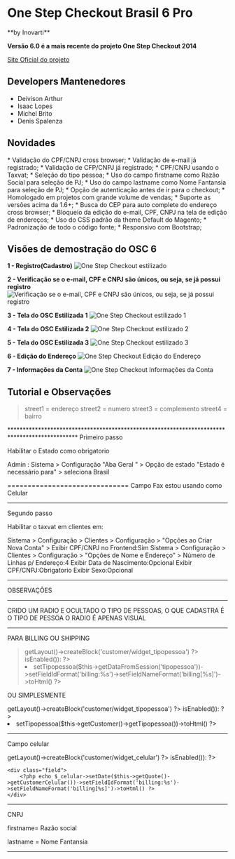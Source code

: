 <h1>One Step Checkout Brasil 6 Pro</h1>
**by Inovarti**

**Versão 6.0 é a mais recente do projeto One Step Checkout 2014**

[Site Oficial do projeto](http://onestepcheckout.com.br)

<h2>Developers Mantenedores</h2>

* Deivison Arthur
* Isaac Lopes
* Michel Brito
* Denis Spalenza

<h2>Novidades</h2>
* Validação do CPF/CNPJ cross browser;
* Validação de e-mail já registrado;
* Validação de CFP/CNPJ já registrado;
* CPF/CNPJ usando o Taxvat;
* Seleção do tipo pessoa;
* Uso do campo firstname como Razão Social para seleção de PJ;
* Uso do campo lastname como Nome Fantansia para seleção de PJ;
* Opção de autenticação antes de ir para o checkout;
* Homologado em projetos com grande volume de vendas;
* Suporte as versões acima da 1.6+;
* Busca do CEP para auto complete do endereço cross browser;
* Bloqueio da edição do e-mail, CPF, CNPJ na tela de edição de endereços;
* Uso do CSS padrão da theme Default do Magento;
* Padronização de todo o código fonte;
* Responsivo com Bootstrap;

<h2>Visões de demostração do OSC 6</h2>

**1 - Registro(Cadastro)**
<img src="http://www.inovarti.com.br/osc/OSC6-Cadastro.png" alt="One Step Checkout estilizado" title="One Step Checkout estilizado" />

**2 - Verificação se o e-mail, CPF e CNPJ são únicos, ou seja, se já possui registro**
<img src="http://www.inovarti.com.br/osc/OSC6-Cadastro-Validacao.png" alt="Verificação se o e-mail, CPF e CNPJ são únicos, ou seja, se já possui registro" title="Verificação se o e-mail, CPF e CNPJ são únicos, ou seja, se já possui registro" />

**3 - Tela do OSC Estilizada 1**
<img src="http://www.inovarti.com.br/osc/OSC6-Estilizado-Responsivo-1.png" alt="One Step Checkout estilizado 1" title="One Step Checkout estilizado 1" />

**4 - Tela do OSC Estilizada 2**
<img src="http://www.inovarti.com.br/osc/OSC6-Estilizado-Responsivo-2.png" alt="One Step Checkout estilizado 2" title="One Step Checkout estilizado 2" />

**5 - Tela do OSC Estilizada 3**
<img src="http://www.inovarti.com.br/osc/OSC6-Estilizado-Responsivo-3.png" alt="One Step Checkout estilizado 3" title="One Step Checkout estilizado 3" />

**6 - Edição do Endereço**
<img src="http://www.inovarti.com.br/osc/OSC6-Editar-Enderecos.png" alt="One Step Checkout Edição do Endereço" title="One Step Checkout Edição do Endereço" />

**7 - Informações da Conta**
<img src="http://www.inovarti.com.br/osc/OSC6-Informacoes-da-conta.png" alt="One Step Checkout Informações da Conta" title="One Step Checkout Informações da Conta" />

<h2>Tutorial e Observações</h2>

<blockquote>
street1 = endereço
street2 = numero
street3 = complemento
street4 = bairro
</blockquote>
**********************************************************************************************
Primeiro passo


Habilitar o Estado como obrigatorio

Admin : Sistema > Configuração "Aba Geral " > Opção de estado "Estado é necessário para" > seleciona Brasil

==============================
Campo Fax estou usando como Celular

**********************************************************************************************
Segundo passo

Habilitar o taxvat em clientes em:

Sistema > Configuração > Clientes > Configuração > "Opções ao Criar Nova Conta" > Exibir CPF/CNPJ no Frontend:Sim
Sistema > Configuração > Clientes > Configuração > "Opções de Nome e Endereço" > 
    Número de Linhas p/ Endereço:4
    Exibir Data de Nascimento:Opcional
    Exibir CPF/CNPJ:Obrigatorio
    Exibir Sexo:Opcional

**********************************************************************************************
OBSERVAÇÕES



**********************************************************************************************
CRIDO UM RADIO E OCULTADO O TIPO DE PESSOAS, O QUE CADASTRA É O TIPO DE PESSOA O RADIO É APENAS VISUAL
**********************************************************************************************
PARA BILLING OU SHIPPING

<blockquote>
<?php $_tipopessoa = $this->getLayout()->createBlock('customer/widget_tipopessoa') ?>
<?php if ($_tipopessoa->isEnabled()): ?>
<li class="control"><?php echo $_tipopessoa->setTipopessoa($this->getDataFromSession('tipopessoa'))->setFieldIdFormat('billing:%s')->setFieldNameFormat('billing[%s]')->toHtml() ?></li>
<?php endif ?>
</blockquote>


OU SIMPLESMENTE

<?php $_tipopessoa = $this->getLayout()->createBlock('customer/widget_tipopessoa') ?>

<?php if ($_tipopessoa->isEnabled()): ?><li><?php echo $_tipopessoa->setTipopessoa($this->getCustomer()->getTipopessoa())->toHtml() ?></li><?php endif ?>
**********************************************************************************************
Campo celular

<?php $_celular = $this->getLayout()->createBlock('customer/widget_celular') ?>

<?php if ($_celular->isEnabled()): ?>

    <div class="field">
        <?php echo $_celular->setDate($this->getQuote()->getCustomerCelular())->setFieldIdFormat('billing:%s')->setFieldNameFormat('billing[%s]')->toHtml() ?>
    </div>

<?php endif ?>

**********************************************************************************************
CNPJ

firstname= Razão social

lastname = Nome Fantansia

**********************************************************************************************
